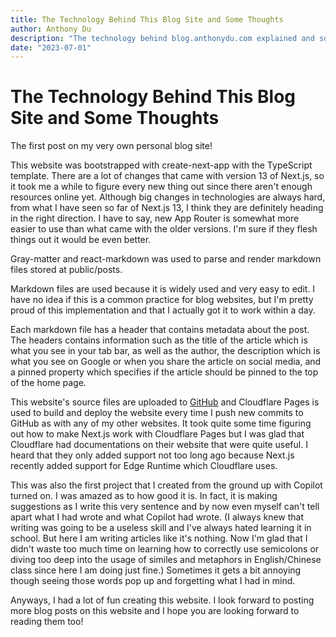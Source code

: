 ```yaml
---
title: The Technology Behind This Blog Site and Some Thoughts
author: Anthony Du
description: "The technology behind blog.anthonydu.com explained and some thoughts that came up while making this website."
date: "2023-07-01"
---
```


# The Technology Behind This Blog Site and Some Thoughts

The first post on my very own personal blog site!

This website was bootstrapped with create-next-app with the TypeScript template. There are a lot of changes that came with version 13 of Next.js, so it took me a while to figure every new thing out since there aren't enough resources online yet. Although big changes in technologies are always hard, from what I have seen so far of Next.js 13, I think they are definitely heading in the right direction. I have to say, new App Router is somewhat more easier to use than what came with the older versions. I'm sure if they flesh things out it would be even better.

Gray-matter and react-markdown was used to parse and render markdown files stored at public/posts.

Markdown files are used because it is widely used and very easy to edit. I have no idea if this is a common practice for blog websites, but I'm pretty proud of this implementation and that I actually got it to work within a day.

Each markdown file has a header that contains metadata about the post. The headers contains information such as the title of the article which is what you see in your tab bar, as well as the author, the description which is what you see on Google or when you share the article on social media, and a pinned property which specifies if the article should be pinned to the top of the home page.

This website's source files are uploaded to [GitHub](https://github.com/anthonydu/blog.anthonydu.com) and Cloudflare Pages is used to build and deploy the website every time I push new commits to GitHub as with any of my other websites. It took quite some time figuring out how to make Next.js work with Cloudflare Pages but I was glad that Cloudflare had documentations on their website that were quite useful. I heard that they only added support not too long ago because Next.js recently added support for Edge Runtime which Cloudflare uses.

This was also the first project that I created from the ground up with Copilot turned on. I was amazed as to how good it is. In fact, it is making suggestions as I write this very sentence and by now even myself can't tell apart what I had wrote and what Copilot had wrote. (I always knew that writing was going to be a useless skill and I've always hated learning it in school. But here I am writing articles like it's nothing. Now I'm glad that I didn't waste too much time on learning how to correctly use semicolons or diving too deep into the usage of similes and metaphors in English/Chinese class since here I am doing just fine.) Sometimes it gets a bit annoying though seeing those words pop up and forgetting what I had in mind.

Anyways, I had a lot of fun creating this website. I look forward to posting more blog posts on this website and I hope you are looking forward to reading them too!

